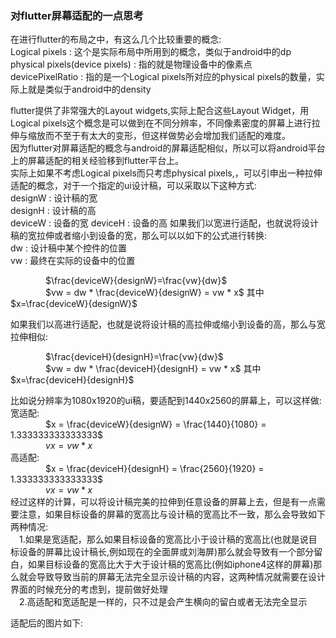 ### 对flutter屏幕适配的一点思考

在进行flutter的布局之中，有这么几个比较重要的概念:  
Logical pixels : 这个是实际布局中所用到的概念，类似于android中的dp  
physical pixels(device pixels) : 指的就是物理设备中的像素点  
devicePixelRatio : 指的是一个Logical pixels所对应的physical pixels的数量，实际上就是类似于android中的density  

flutter提供了非常强大的Layout widgets,实际上配合这些Layout Widget，用Logical pixels这个概念是可以做到在不同分辨率，不同像素密度的屏幕上进行拉伸与缩放而不至于有太大的变形，但这样做势必会增加我们适配的难度。  
因为flutter对屏幕适配的概念与android的屏幕适配相似，所以可以将android平台上的屏幕适配的相关经验移到flutter平台上。  
实际上如果不考虑Logical pixels而只考虑physical pixels,，可以引申出一种拉伸适配的概念，对于一个指定的ui设计稿，可以采取以下这种方式:  
designW : 设计稿的宽  
designH : 设计稿的高  
deviceW : 设备的宽
deviceH : 设备的高
如果我们以宽进行适配，也就说将设计稿的宽拉伸或者缩小到设备的宽，那么可以以如下的公式进行转换:  
dw : 设计稿中某个控件的位置  
vw : 最终在实际的设备中的位置  

&emsp;&emsp;&emsp;&emsp;$\frac{deviceW}{designW}=\frac{vw}{dw}$  
&emsp;&emsp;&emsp;&emsp;$vw = dw * \frac{deviceW}{designW} = vw * x$ 其中$x=\frac{deviceW}{designW}$  

如果我们以高进行适配，也就是说将设计稿的高拉伸或缩小到设备的高，那么与宽拉伸相似:  

&emsp;&emsp;&emsp;&emsp;$\frac{deviceH}{designH}=\frac{vw}{dw}$  
&emsp;&emsp;&emsp;&emsp;$vw = dw * \frac{deviceH}{designH} = vw * x$ 其中$x=\frac{deviceH}{designH}$  

比如说分辨率为1080x1920的ui稿，要适配到1440x2560的屏幕上，可以这样做:  
宽适配:  
&emsp;&emsp;&emsp;&emsp;$x = \frac{deviceW}{designW} = \frac{1440}{1080} = 1.333333333333333$  
&emsp;&emsp;&emsp;&emsp;$vx = vw * x$  
高适配:  
&emsp;&emsp;&emsp;&emsp;$x = \frac{deviceH}{designH} = \frac{2560}{1920} = 1.333333333333333$  
&emsp;&emsp;&emsp;&emsp;$vx = vw * x$  
经过这样的计算，可以将设计稿完美的拉伸到任意设备的屏幕上去，但是有一点需要注意，如果目标设备的屏幕的宽高比与设计稿的宽高比不一致，那么会导致如下两种情况:  
&emsp;1.如果是宽适配，那么如果目标设备的宽高比小于设计稿的宽高比(也就是说目标设备的屏幕比设计稿长,例如现在的全面屏或刘海屏)那么就会导致有一个部分留白，如果目标设备的宽高比大于大于设计稿的宽高比(例如iphone4这样的屏幕)那么就会导致导致当前的屏幕无法完全显示设计稿的内容，这两种情况就需要在设计界面的时候充分的考虑到，提前做好处理  
&emsp;2.高适配和宽适配是一样的，只不过是会产生横向的留白或者无法完全显示  

适配后的图片如下:  









